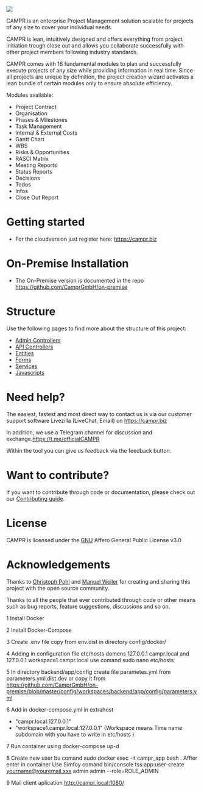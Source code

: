 ![](https://user-images.githubusercontent.com/63307779/81802868-240f7280-9517-11ea-92a6-546ac97988fe.png)

CAMPR is an enterprise Project Management solution scalable for projects of any size to cover your individual needs.

CAMPR is lean, intuitively designed and offers everything from project initiation trough close out and allows you collaborate successfully with other project members following industry standards.

CAMPR comes with 16 fundamental modules to plan and successfully execute projects of any size while providing information in real time. Since all projects are unique by definition, the project creation wizard activates a lean bundle of certain modules only to ensure absolute efficiency.

Modules available:
* Project Contract
* Organisation
* Phases & Milestones
* Task Management
* Internal & External Costs
* Gantt Chart
* WBS
* Risks & Opportunities
* RASCI Matrix
* Meeting Reports
* Status Reports
* Decisions
* Todos
* Infos
* Close Out Report

# Getting started
* For the cloudversion just register here: https://campr.biz

# On-Premise Installation
* The On-Premise version is documented in the repo https://github.com/CamprGmbH/on-premise

# Structure
Use the following pages to find more about the structure of this project:

* [Admin Controllers](backend/src/AppBundle/Resources/docs/AdminControllers.md)
* [API Controllers](backend/src/AppBundle/Resources/docs/ApiControllers.md)
* [Entities](backend/src/AppBundle/Resources/docs/Entities.md)
* [Forms](backend/src/AppBundle/Resources/docs/Forms.md)
* [Services](backend/src/AppBundle/Resources/docs/Services.md)
* [Javascripts](backend/src/AppBundle/Resources/docs/Javascripts.md)

# Need help?
The easiest, fastest and most direct way to contact us is via our customer support software Livezilla (LiveChat, Email) on https://campr.biz

In addition, we use a Telegram channel for discussion and exchange.https://t.me/officialCAMPR

Within the tool you can give us feedback via the feedback button.

# Want to contribute?
If you want to contribute through code or documentation, please check out our [Contributing guide](https://github.com/CamprGmbH/campr/blob/develop/CONTRIBUTING.md).


# License
CAMPR is licensed under the [GNU](https://www.gnu.org/licenses/agpl-3.0.de.html) Affero General Public License v3.0

# Acknowledgements
Thanks to [Christoph Pohl](https://github.com/orgs/CamprGmbH/people/cristobalcampr) and [Manuel Weiler](https://github.com/orgs/CamprGmbH/people/CAMPR-Manuel) for creating and sharing this project with the open source community.

Thanks to all the people that ever contributed through code or other means such as bug reports, feature suggestions, discussions and so on.

1 Install Docker

2 Install Docker-Compose

3 Create .env file copy from env.dist in directory config/docker/

4 Adding in configuration file etc/hosts domens 
    127.0.0.1   campr.local and
    127.0.0.1   workspace1.campr.local
    use comand sudo nano etc/hosts
    
5 In directory backend/app/config create file parametes.yml from parameters.yml.dist.dev or
 copy it from 
 https://github.com/CamprGmbH/on-premise/blob/master/config/workspaces/backend/app/config/parameters.yml 
 
6 Add in docker-compose.yml in extrahost
   - "campr.local:127.0.0.1"
   - "workspace1.campr.local:127.0.0.1"
   (Workspace means Time name subdomain with you have to write in etc/hosts )   
   
7 Run container using docker-compose up-d

8 Create new user bu comand 
sudo docker exec -it campr_app bash .
Affter enter in container
Use Simfoy comand 
bin/console tss:app:user-create yourname@youremail.xxx admin admin --role=ROLE_ADMIN

9 Mail client aplication http://campr.local:1080/
   
   